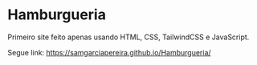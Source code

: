 # Hamburgueria

Primeiro site feito apenas usando HTML, CSS, TailwindCSS e JavaScript.

Segue link: https://samgarciapereira.github.io/Hamburgueria/
